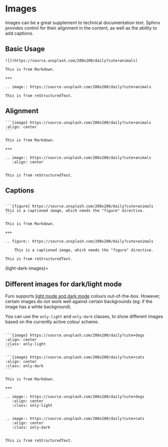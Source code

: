 # Images

Images can be a great supplement to technical documentation text. Sphinx provides control for their alignment in the content, as well as the ability to add captions.

## Basic Usage

```{stm-demo}
![](https://source.unsplash.com/200x200/daily?cute+animals)

This is from Markdown.

+++

.. image:: https://source.unsplash.com/200x200/daily?cute+animals

This is from reStructuredText.
```

## Alignment

````{stm-demo}
```{image} https://source.unsplash.com/200x200/daily?cute+animals
:align: center
```

This is from Markdown.

+++

.. image:: https://source.unsplash.com/200x200/daily?cute+animals
   :align: center


This is from reStructuredText.
````

## Captions

````{stm-demo}

```{figure} https://source.unsplash.com/200x200/daily?cute+animals
This is a captioned image, which needs the "figure" directive.
```

This is from Markdown.

+++

.. figure:: https://source.unsplash.com/200x200/daily?cute+animals

    This is a captioned image, which needs the "figure" directive.

This is from reStructuredText.
````

(light-dark-images)=

## Different images for dark/light mode

Furo supports [light mode and dark mode](../customisation/colors) colours
out-of-the-box. However, certain images do not work well against certain
backgrounds (eg: if the image has a white background).

You can use the `only-light` and `only-dark` classes, to show different images
based on the currently active colour scheme.

````{stm-demo}

```{image} https://source.unsplash.com/200x200/daily?cute+dogs
:align: center
:class: only-light
```

```{image} https://source.unsplash.com/200x200/daily?cute+cats
:align: center
:class: only-dark
```

This is from Markdown.

+++

.. image:: https://source.unsplash.com/200x200/daily?cute+dogs
   :align: center
   :class: only-light


.. image:: https://source.unsplash.com/200x200/daily?cute+cats
   :align: center
   :class: only-dark


This is from reStructuredText.

````
